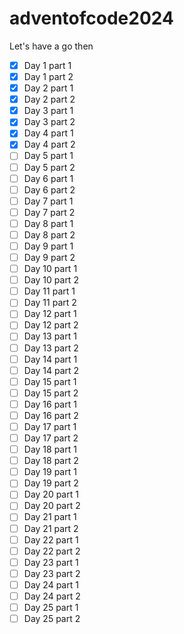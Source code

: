 # adventofcode2024
Let's have a go then

- [X] Day 1 part 1
- [X] Day 1 part 2
- [X] Day 2 part 1
- [X] Day 2 part 2
- [X] Day 3 part 1
- [X] Day 3 part 2
- [X] Day 4 part 1
- [X] Day 4 part 2
- [ ] Day 5 part 1
- [ ] Day 5 part 2
- [ ] Day 6 part 1
- [ ] Day 6 part 2
- [ ] Day 7 part 1
- [ ] Day 7 part 2
- [ ] Day 8 part 1
- [ ] Day 8 part 2
- [ ] Day 9 part 1
- [ ] Day 9 part 2
- [ ] Day 10 part 1
- [ ] Day 10 part 2
- [ ] Day 11 part 1
- [ ] Day 11 part 2
- [ ] Day 12 part 1
- [ ] Day 12 part 2
- [ ] Day 13 part 1
- [ ] Day 13 part 2
- [ ] Day 14 part 1
- [ ] Day 14 part 2
- [ ] Day 15 part 1
- [ ] Day 15 part 2
- [ ] Day 16 part 1
- [ ] Day 16 part 2
- [ ] Day 17 part 1
- [ ] Day 17 part 2
- [ ] Day 18 part 1
- [ ] Day 18 part 2
- [ ] Day 19 part 1
- [ ] Day 19 part 2
- [ ] Day 20 part 1
- [ ] Day 20 part 2
- [ ] Day 21 part 1
- [ ] Day 21 part 2
- [ ] Day 22 part 1
- [ ] Day 22 part 2
- [ ] Day 23 part 1
- [ ] Day 23 part 2
- [ ] Day 24 part 1
- [ ] Day 24 part 2
- [ ] Day 25 part 1
- [ ] Day 25 part 2
